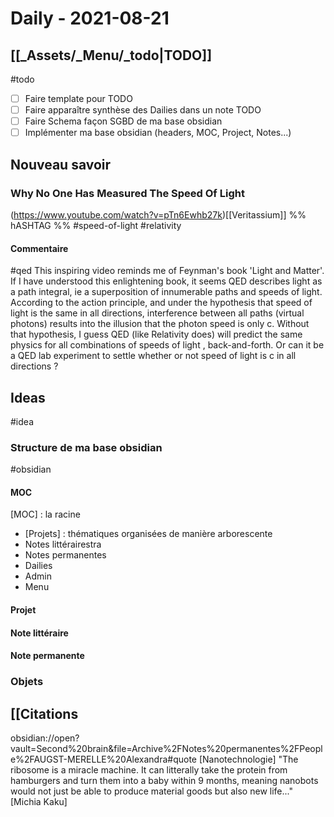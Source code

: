 # Daily - 2021-08-21
## [[_Assets/_Menu/_todo|TODO]]
#todo
- [ ] Faire template pour TODO
- [ ] Faire apparaître synthèse des Dailies dans un note TODO
- [ ] Faire Schema façon SGBD de ma base obsidian
- [ ] Implémenter ma base obsidian (headers, MOC, Project, Notes...)

## Nouveau savoir
### Why No One Has Measured The Speed Of Light
(https://www.youtube.com/watch?v=pTn6Ewhb27k)[[Veritassium]]
%% hASHTAG %% #speed-of-light #relativity
#### Commentaire
#qed
This inspiring video reminds me of Feynman's book 'Light and Matter'. If I have understood this enlightening book, it seems QED describes light as a path integral, ie a superposition of innumerable paths and speeds of light. According to the action principle, and under the hypothesis that speed of light is the same in all directions, interference between all paths (virtual photons) results into the illusion that the photon speed is only c. Without that hypothesis, I guess QED (like Relativity does) will predict the same physics for all combinations of speeds of light , back-and-forth. Or can it be a QED lab experiment to settle whether or not speed of light is c in all directions ?
## Ideas
#idea
### Structure de ma base obsidian
#obsidian
#### MOC
[MOC] : la racine
- [Projets] : thématiques organisées de manière arborescente
- Notes littérairestra
- Notes permanentes
- Dailies
- Admin
- Menu

#### Projet

#### Note littéraire

#### Note permanente

### Objets

## [[Citations
obsidian://open?vault=Second%20brain&file=Archive%2FNotes%20permanentes%2FPeople%2FAUGST-MERELLE%20Alexandra#quote
[Nanotechnologie]
"The ribosome is a miracle machine. It can litterally take the protein from hamburgers and turn them into a baby within 9 months, meaning nanobots would not just be able to produce material goods but also new life..." [Michia Kaku]

